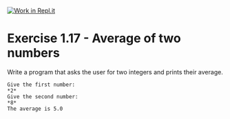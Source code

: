 [![Work in Repl.it](https://classroom.github.com/assets/work-in-replit-14baed9a392b3a25080506f3b7b6d57f295ec2978f6f33ec97e36a161684cbe9.svg)](https://classroom.github.com/online_ide?assignment_repo_id=5305523&assignment_repo_type=AssignmentRepo)
# Exercise 1.17 - Average of two numbers

Write a program that asks the user for two integers and prints their average.

```plaintext
Give the first number:
*2*
Give the second number:
*8*
The average is 5.0
```
